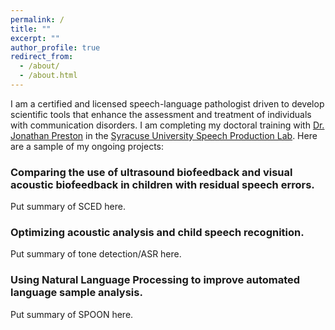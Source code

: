```yaml
---
permalink: /
title: ""
excerpt: ""
author_profile: true
redirect_from: 
  - /about/
  - /about.html
---
```


I am a certified and licensed speech-language pathologist driven to develop scientific tools that enhance the assessment and treatment of individuals with communication disorders. I am completing my doctoral training with [Dr. Jonathan Preston](https://thecollege.syr.edu/people/faculty/preston-jonathan-l/) in the [Syracuse University Speech Production Lab](http://speechproductionlab.syr.edu/). Here are a sample of my ongoing projects:

### Comparing the use of ultrasound biofeedback and visual acoustic biofeedback in children with residual speech errors.

Put summary of SCED here.

### Optimizing acoustic analysis and child speech recognition.

Put summary of tone detection/ASR here.

### Using Natural Language Processing to improve automated language sample analysis.

Put summary of SPOON here. 

